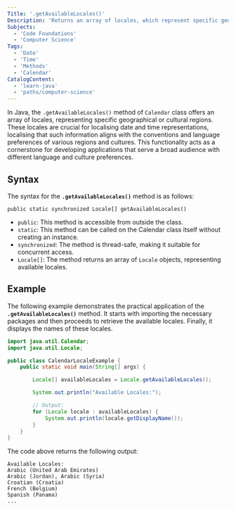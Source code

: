 ```yaml
---
Title: '.getAvailableLocales()'
Description: 'Returns an array of locales, which represent specific geographical or cultural regions.'
Subjects:
  - 'Code Foundations'
  - 'Computer Science'
Tags:
  - 'Date'
  - 'Time'
  - 'Methods'
  - 'Calendar'
CatalogContent:
  - 'learn-java'
  - 'paths/computer-science'
---
```


In Java, the `.getAvailableLocales()` method of `Calendar` class offers an array of locales, representing specific geographical or cultural regions. These locales are crucial for localising date and time representations, localising that such information aligns with the conventions and language preferences of various regions and cultures. This functionality acts as a cornerstone for developing applications that serve a broad audience with different language and culture preferences.

## Syntax

The syntax for the **`.getAvailableLocales()`** method is as follows:

```pseudo
public static synchronized Locale[] getAvailableLocales()
```

- `public`: This method is accessible from outside the class.
- `static`: This method can be called on the Calendar class itself without creating an instance.
- `synchronized`: The method is thread-safe, making it suitable for concurrent access.
- `Locale[]`: The method returns an array of `Locale` objects, representing available locales.

## Example

The following example demonstrates the practical application of the **`.getAvailableLocales()`** method. It starts with importing the necessary packages and then proceeds to retrieve the available locales. Finally, it displays the names of these locales.

```java
import java.util.Calendar;
import java.util.Locale;

public class CalendarLocaleExample {
    public static void main(String[] args) {

        Locale[] availableLocales = Locale.getAvailableLocales();

        System.out.println("Available Locales:");

        // Output:
        for (Locale locale : availableLocales) {
            System.out.println(locale.getDisplayName());
        }
    }
}
```

The code above returns the following output:

```shell
Available Locales:
Arabic (United Arab Emirates)
Arabic (Jordan), Arabic (Syria)
Croatian (Croatia)
French (Belgium)
Spanish (Panama)
...
```
